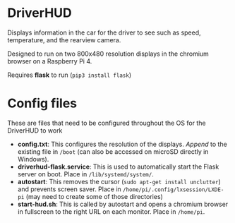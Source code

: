 # DriverHUD

Displays information in the car for the driver to see such as speed, temperature, and the rearview camera.

Designed to run on two 800x480 resolution displays in the chromium browser on a Raspberry Pi 4.

Requires **flask** to run (`pip3 install flask`)

# Config files

These are files that need to be configured throughout the OS for the DriverHUD to work

- **config.txt**: This configures the resolution of the displays. *Append* to the existing file in `/boot` (can also be accessed on microSD directly in Windows).
- **driverhud-flask.service**: This is used to automatically start the Flask server on boot. Place in `/lib/systemd/system/`.
- **autostart**: This removes the cursor (`sudo apt-get install unclutter`) and prevents screen saver. Place in `/home/pi/.config/lxsession/LXDE-pi` (may need to create some of those directories)
- **start-hud.sh**: This is called by autostart and opens a chromium browser in fullscreen to the right URL on each monitor. Place in `/home/pi`.